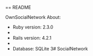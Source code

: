== README

OwnSocialNetwork
About:

* Ruby version: 2.3.0
* 
* Rails version: 4.2.1
* 
* Database: SQLite 3# SocialNetwork